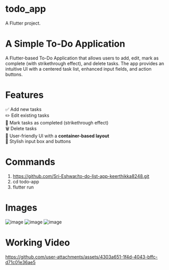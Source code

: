 # todo_app
A Flutter project.

# A Simple To-Do Application
A Flutter-based To-Do Application that allows users to add, edit, mark as complete (with strikethrough effect), and delete tasks. The app provides an intuitive UI with a centered task list, enhanced input fields, and action buttons.

# Features
✅ Add new tasks  
✏️ Edit existing tasks  
🎯 Mark tasks as completed (strikethrough effect)  
🗑️ Delete tasks  
📌 User-friendly UI with a **container-based layout**  
🎨 Stylish input box and buttons  

# Commands
1. https://github.com/Sri-Eshwar/to-do-list-app-keerthikka8248.git
2. cd todo-app
3. flutter run

# Images
![image](https://github.com/user-attachments/assets/466f4d61-06b9-4c93-a147-9b2cb9f98a4d)
![image](https://github.com/user-attachments/assets/c70a0f5c-32fb-46a3-ac8d-1ad1e1279338)
![image](https://github.com/user-attachments/assets/2915f577-6f5b-4913-8b8d-c0dc5cee4a48)

# Working Video

https://github.com/user-attachments/assets/4303a651-1f4d-4043-bffc-d71c01e36ae5





